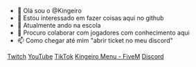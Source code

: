 - 👋 Olá sou o @Kingeiro
- 👀 Estou interessado em fazer coisas aqui no github
- 🌱 Atualmente ando na escola
- 💞️ Procuro colaborar com jogadores com conhecimento aqui
- 📫 Como chegar até mim "abrir ticket no meu discord"

<!---
DISCORD: EM BREVE
--->
[Twitch](https://twitch.tv/kingeiroh1)      [YouTube](https://www.youtube.com/channel/UCpjFmZxQIaoP2jcDmUHTADg)      [TikTok](https://www.tiktok.com/@kingeiroh1)      [Kingeiro Menu - FiveM](https://discord.gg/FwcJ5gWjew)      [Discord](https://discord.gg/FwcJ5gWjew)
